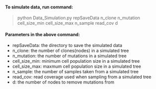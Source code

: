 #### To simulate data, run command:
>python Data_Simulation.py repSaveData n_clone n_mutation cell_size_min cell_size_max n_sample read_cov d

#### Parameters in the above command:
- repSaveData: the directory to save the simulated data
- n_clone: the number of clones(nodes) in a simulated tree
- n_mutation: the number of mutations in a simulated tree
- cell_size_min: minimum cell population size in a simulated tree
- cell_size_max: maxmum cell population size in a simulated tree
- n_sample: the number of samples taken from a simulated tree
- read_cov: read coverage used when sampling from a simulated tree
- d: the number of nodes to remove mutations from
